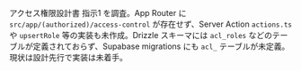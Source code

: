 アクセス権限設計書 指示1 を調査。App Router に `src/app/(authorized)/access-control` が存在せず、Server Action `actions.ts` や `upsertRole` 等の実装も未作成。Drizzle スキーマには `acl_roles` などのテーブルが定義されておらず、Supabase migrations にも `acl_` テーブルが未定義。現状は設計先行で実装は未着手。
